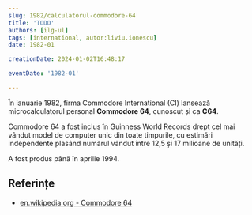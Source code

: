 ```yaml
---
slug: 1982/calculatorul-commodore-64
title: 'TODO'
authors: [ilg-ul]
tags: [international, autor:liviu.ionescu]
date: 1982-01

creationDate: 2024-01-02T16:48:17

eventDate: '1982-01'

---
```


În ianuarie 1982, firma Commodore International (CI) lansează
microcalculatorul personal **Commodore 64**, cunoscut și ca **C64**.

<!-- truncate -->

Commodore 64 a fost inclus în Guinness World Records drept cel mai
vândut model de computer unic din toate timpurile, cu estimări
independente plasând numărul vândut între 12,5 și 17 milioane
de unități.

A fost produs până în aprilie 1994.

## Referințe

- [en.wikipedia.org - Commodore 64](https://en.wikipedia.org/wiki/Commodore_64)
